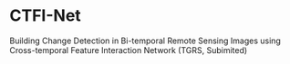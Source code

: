 # CTFI-Net
Building Change Detection in Bi-temporal Remote Sensing Images using Cross-temporal Feature Interaction Network (TGRS, Subimited)
